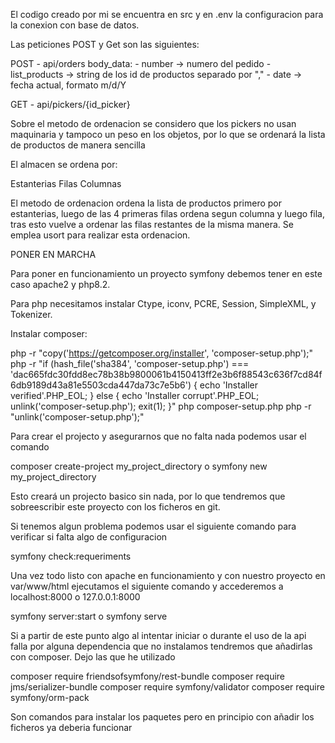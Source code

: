 El codigo creado por mi se encuentra en src y en .env la configuracion para la conexion con base de datos.

Las peticiones POST y Get son las siguientes:

POST - api/orders 
  body_data: 
    - number -> numero del pedido
    - list_products -> string de los id de productos separado por ","
    - date -> fecha actual, formato m/d/Y 

GET - api/pickers/{id_picker}

Sobre el metodo de ordenacion se considero que los pickers no usan maquinaria y tampoco un peso en los objetos, por lo que se ordenará la lista de productos de manera sencilla

El almacen se ordena por:

Estanterias 
Filas 
Columnas 

El metodo de ordenacion ordena la lista de productos primero por estanterias, luego de las 4 primeras filas ordena segun columna y luego fila, tras esto vuelve a ordenar las filas restantes de la misma manera. Se emplea usort para realizar esta ordenacion.

PONER EN MARCHA

Para poner en funcionamiento un proyecto symfony debemos tener en este caso apache2 y php8.2.

Para php necesitamos instalar Ctype, iconv, PCRE, Session, SimpleXML, y Tokenizer.

Instalar composer:

php -r "copy('https://getcomposer.org/installer', 'composer-setup.php');"
php -r "if (hash_file('sha384', 'composer-setup.php') === 'dac665fdc30fdd8ec78b38b9800061b4150413ff2e3b6f88543c636f7cd84f6db9189d43a81e5503cda447da73c7e5b6') { echo 'Installer verified'.PHP_EOL; } else { echo 'Installer corrupt'.PHP_EOL; unlink('composer-setup.php'); exit(1); }"
php composer-setup.php
php -r "unlink('composer-setup.php');"

Para crear el projecto y asegurarnos que no falta nada podemos usar el comando

composer create-project my_project_directory
o
symfony new my_project_directory

Esto creará un projecto basico sin nada, por lo que tendremos que sobreescribir este proyecto con los ficheros en git.

Si tenemos algun problema podemos usar el siguiente comando para verificar si falta algo de configuracion

symfony check:requeriments

Una vez todo listo con apache en funcionamiento y con nuestro proyecto en var/www/html ejecutamos el siguiente comando y accederemos a localhost:8000 o 127.0.0.1:8000

symfony server:start o symfony serve

Si a partir de este punto algo al intentar iniciar o durante el uso de la api falla por alguna dependencia que no instalamos tendremos que añadirlas con composer. Dejo las que he utilizado

composer require friendsofsymfony/rest-bundle
composer require jms/serializer-bundle
composer require symfony/validator
composer require symfony/orm-pack

Son comandos para instalar los paquetes pero en principio con añadir los ficheros ya deberia funcionar